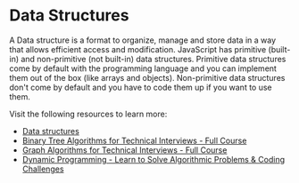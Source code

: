 # Data Structures

A Data structure is a format to organize, manage and store data in a way that allows efficient access and modification. JavaScript has primitive (built-in) and non-primitive (not built-in) data structures. Primitive data structures come by default with the programming language and you can implement them out of the box (like arrays and objects). Non-primitive data structures don't come by default and you have to code them up if you want to use them.

Visit the following resources to learn more:

- [ Data structures](https://www.freecodecamp.org/news/data-structures-in-javascript-with-examples/#what-is-a-data-structure)
- [Binary Tree Algorithms for Technical Interviews - Full Course](https://youtu.be/fAAZixBzIAI)
- [Graph Algorithms for Technical Interviews - Full Course](https://youtu.be/tWVWeAqZ0WU)
- [Dynamic Programming - Learn to Solve Algorithmic Problems & Coding Challenges](https://youtu.be/oBt53YbR9Kk)
